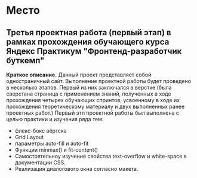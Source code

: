 # Место #
## Третья проектная работа (первый этап) в рамках прохождения обучающего курса Яндекс Практикум "Фронтенд-разработчик буткемп" ##
**Краткое описание.** Данный проект представляет собой одностраничный сайт.
Выполнение проектной работы будет проведено в несколько этапов. Первый из них заключался в верстке 
(была сверстана страница с применением знаний, полученных в ходе прохождения четырех обучающих спринтов, усвоенному
в ходе их прохождения теоретическому материалу и двух выполненных ранее проектных работ.) 
Первый   этп проектной работы был выполнена с целью практики и изучения ряда тем:
* флекс-бокс вёртска
* Grid Layout
* параметры auto-fill и auto-fit
* Функции minmax() и fit-content()
* Самостоятельноу изучение свойства text-overflow и white-space в документации CSS. 
* Реализация диалогового окна согласно макета.


